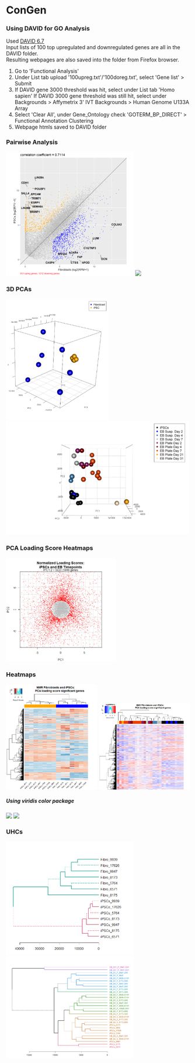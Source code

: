 # ConGen
### Using DAVID for GO Analysis
Used [DAVID 6.7](https://david-d.ncifcrf.gov) 
<br />Input lists of 100 top upregulated and downregulated genes are all in the DAVID folder.
<br /> Resulting webpages are also saved into the folder from Firefox browser.

1. Go to 'Functional Analysis'
2. Under List tab upload '100upreg.txt'/'100doreg.txt', select 'Gene list' > Submit
3. If DAVID gene 3000 threshold was hit, select under List tab 'Homo sapien'
   If DAVID 3000 gene threshold was still hit, select under Backgrounds > Affymetrix 3' IVT Backgrounds > Human Genome U133A Array
4. Select 'Clear All', under Gene_Ontology check 'GOTERM_BP_DIRECT' > Functional Annotation Clustering
5. Webpage htmls saved to DAVID folder

### Pairwise Analysis
<p float="left">
  <img src='/pictures/scatter_fibro_ipsc.png' width='350' />
  <img src='/pictures/ebd3_ipsc/scatter_ipsc_ebd31p.png' width='350' />
</p>

### 3D PCAs
<p float="left">
    <img src='/pictures/3dPCA(1).png' width='280' />
    <img src='/pictures/3dPCA_fullebvsipsc(1).png' width='500'>
</p>

### PCA Loading Score Heatmaps
<p float='left'
     <img src='/pictures/loadingscatter_fibro_ipsc.png' width='300' />
     <img src='/pictures/loadingscatter_full_ipsc_eb.png' width='300'>
</p>

### Heatmaps
<p float="left">
   <img src='/pictures/heatPCAload_fibro_ipsc.png' width='250' />
   <img src='/pictures/heatPCAload_full_ipsc_eb.png' width='250'>
</p>

##### Using viridis color package
<p float='left'>
   <img src='/pictures/pcaheat_fibro_ipsc_viridis.png' width='250' />
   <img src='/pictures/pcaheat_fibro_ipsc_magma.png' width='250'>
</p>

### UHCs
<p float="left">
   <img src='/pictures/uhc_fibro_ipsc.png' width='350' />
   <img src='/pictures/uhc_full_ipsc_eb.png' width='350' />
</p>

